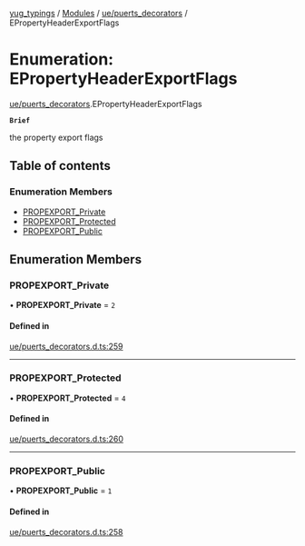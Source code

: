 [yug_typings](../README.md) / [Modules](../modules.md) / [ue/puerts\_decorators](../modules/ue_puerts_decorators.md) / EPropertyHeaderExportFlags

# Enumeration: EPropertyHeaderExportFlags

[ue/puerts_decorators](../modules/ue_puerts_decorators.md).EPropertyHeaderExportFlags

**`Brief`**

the property export flags

## Table of contents

### Enumeration Members

- [PROPEXPORT\_Private](ue_puerts_decorators.EPropertyHeaderExportFlags.md#propexport_private)
- [PROPEXPORT\_Protected](ue_puerts_decorators.EPropertyHeaderExportFlags.md#propexport_protected)
- [PROPEXPORT\_Public](ue_puerts_decorators.EPropertyHeaderExportFlags.md#propexport_public)

## Enumeration Members

### PROPEXPORT\_Private

• **PROPEXPORT\_Private** = ``2``

#### Defined in

[ue/puerts_decorators.d.ts:259](https://github.com/YugMetaverse/yug_typings/blob/b7d9b19/ue/puerts_decorators.d.ts#L259)

___

### PROPEXPORT\_Protected

• **PROPEXPORT\_Protected** = ``4``

#### Defined in

[ue/puerts_decorators.d.ts:260](https://github.com/YugMetaverse/yug_typings/blob/b7d9b19/ue/puerts_decorators.d.ts#L260)

___

### PROPEXPORT\_Public

• **PROPEXPORT\_Public** = ``1``

#### Defined in

[ue/puerts_decorators.d.ts:258](https://github.com/YugMetaverse/yug_typings/blob/b7d9b19/ue/puerts_decorators.d.ts#L258)
